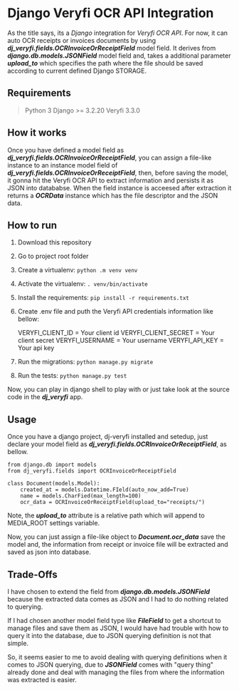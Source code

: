 

# Django Veryfi OCR API Integration

As the title says, its a *Django* integration for *Veryfi OCR API*.
For now, it can auto OCR receipts or invoices documents by using ***dj_veryfi.fields.OCRInvoiceOrReceiptField*** model field. It derives from ***django.db.models.JSONField*** model field and, takes a additional parameter ***upload_to*** which specifies the path where the file should be saved according to current defined Django STORAGE.

## Requirements

> Python 3
> Django >= 3.2.20 
> Veryfi 3.3.0

## How it works
Once you have defined a model field as ***dj_veryfi.fields.OCRInvoiceOrReceiptField***, you can assign a file-like instance to an instance model field of ***dj_veryfi.fields.OCRInvoiceOrReceiptField***, then, before saving the model, it gonna hit the Veryfi OCR API to extract information and persists it as JSON into datababse.
When the field instance is acceesed after extraction it returns a ***OCRData*** instance which has the file descriptor and the JSON data.

## How to run

 1. Download this repository
 2. Go to project root folder
 3. Create a virtualenv: `python .m venv venv`
 4. Activate the virtualenv: `. venv/bin/activate`
 5. Install the requirements: `pip install -r requirements.txt`
 6. Create .env file and puth the Veryfi API credentials information like bellow:	 

    VERYFI_CLIENT_ID = Your client id
    VERYFI_CLIENT_SECRET = Your client secret
    VERYFI_USERNAME = Your username
    VERYFI_API_KEY = Your api key

 7. Run the migrations: `python manage.py migrate`
 8. Run the tests: `python manage.py test`

Now, you can play in django shell to play with or just take look at the source code in the ***dj_veryfi*** app.

## Usage
Once you have a django project, dj-veryfi installed and setedup, just declare your model field as ***dj_veryfi.fields.OCRInvoiceOrReceiptField***, as bellow.
   
    from django.db import models
    from dj_veryfi.fields import OCRInvoiceOrReceiptField
    
    class Document(models.Model):
        created_at = models.Datetime.FIeld(auto_now_add=True)
        name = models.CharFied(max_length=100)
        ocr_data = OCRInvoiceOrReceiptField(upload_to="receipts/") 

Note, the ***upload_to*** attribute is a relative path which will append to MEDIA_ROOT settings variable.

Now, you can just assign a file-like object to ***Document.ocr_data*** save the model and, the information from receipt or invoice file will be extracted and saved as json into database.

## Trade-Offs
I have chosen to extend the field from ***django.db.models.JSONField*** because the extracted data comes as JSON and I had to do nothing related to querying. 

If I had chosen another model field type like ***FileField*** to get a shortcut to manage files and save them as JSON, I would have had trouble with how to query it into the database, due to JSON querying definition is not that simple.

So, it seems easier to me to avoid dealing with querying definitions when it comes to JSON querying, due to ***JSONField*** comes with "query thing" already done and deal with managing the files from where the information was extracted is easier. 



 
